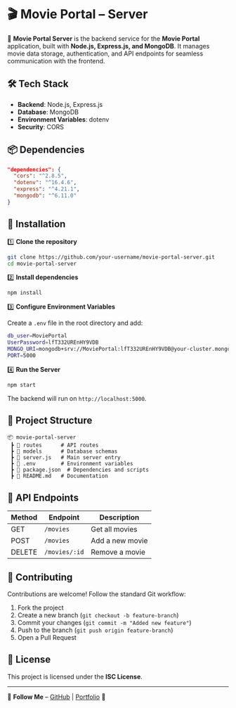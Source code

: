 

# 🎬 Movie Portal – Server  

🚀 **Movie Portal Server** is the backend service for the **Movie Portal** application, built with **Node.js, Express.js, and MongoDB**. It manages movie data storage, authentication, and API endpoints for seamless communication with the frontend.  

## 🛠 Tech Stack  

- **Backend**: Node.js, Express.js  
- **Database**: MongoDB  
- **Environment Variables**: dotenv  
- **Security**: CORS  

## 📦 Dependencies  

```json
"dependencies": {
  "cors": "^2.8.5",
  "dotenv": "^16.4.6",
  "express": "^4.21.1",
  "mongodb": "^6.11.0"
}
```

## 🚀 Installation  

1️⃣ **Clone the repository**  
```sh
git clone https://github.com/your-username/movie-portal-server.git
cd movie-portal-server
```

2️⃣ **Install dependencies**  
```sh
npm install
```

3️⃣ **Configure Environment Variables**  

Create a `.env` file in the root directory and add:  

```sh
db_user=MoviePortal
UserPassword=lfT332UREnHY9VDB
MONGO_URI=mongodb+srv://MoviePortal:lfT332UREnHY9VDB@your-cluster.mongodb.net/moviesDB?retryWrites=true&w=majority
PORT=5000
```

4️⃣ **Run the Server**  
```sh
npm start
```

The backend will run on `http://localhost:5000`.  

## 📂 Project Structure  

```
📦 movie-portal-server
 ┣ 📂 routes      # API routes
 ┣ 📂 models      # Database schemas
 ┣ 📜 server.js   # Main server entry
 ┣ 📜 .env        # Environment variables
 ┣ 📜 package.json  # Dependencies and scripts
 ┣ 📜 README.md   # Documentation
```

## 🚀 API Endpoints  

| Method | Endpoint         | Description                 |
|--------|-----------------|-----------------------------|
| GET    | `/movies`       | Get all movies             |
| POST   | `/movies`       | Add a new movie            |
| DELETE | `/movies/:id`   | Remove a movie             |

## 🤝 Contributing  

Contributions are welcome! Follow the standard Git workflow:  

1. Fork the project  
2. Create a new branch (`git checkout -b feature-branch`)  
3. Commit your changes (`git commit -m "Added new feature"`)  
4. Push to the branch (`git push origin feature-branch`)  
5. Open a Pull Request  

## 📜 License  

This project is licensed under the **ISC License**.  

---

🔗 **Follow Me** – [GitHub](https://github.com/your-username) | [Portfolio](https://your-portfolio.com)  🚀
